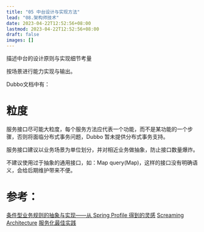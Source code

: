 ```yaml
---
title: "05 中台设计与实现方法"
lead: "08.架构师技术"
date: 2023-04-22T12:52:56+08:00
lastmod: 2023-04-22T12:52:56+08:00
draft: false
images: []
---
```

描述中台的设计原则与实现细节考量


按场景进行能力实现与输出。

Dubbo文档中有：
# 粒度
服务接口尽可能大粒度，每个服务方法应代表一个功能，而不是某功能的一个步骤，否则将面临分布式事务问题，Dubbo 暂未提供分布式事务支持。

服务接口建议以业务场景为单位划分，并对相近业务做抽象，防止接口数量爆炸。

不建议使用过于抽象的通用接口，如：Map query(Map)，这样的接口没有明确语义，会给后期维护带来不便。

# 参考：

[条件型业务规则的抽象与实现——从 Spring Profile 得到的灵感](https://www.infoq.cn/article/uwPuHCb3zyBpBPtDXJL4)
[Screaming Architecture](https://blog.cleancoder.com/uncle-bob/2011/09/30/Screaming-Architecture.html)
[服务化最佳实践](https://dubbo.apache.org/zh-cn/docs/user/best-practice.html)
